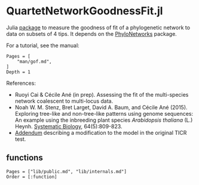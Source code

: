 # QuartetNetworkGoodnessFit.jl


Julia
[package](https://github.com/cecileane/QuartetNetworkGoodnessFit.jl)
to measure the goodness of fit
of a phylogenetic network to data on subsets of 4 tips.
It depends on the [PhyloNetworks](https://github.com/crsl4/PhyloNetworks.jl)
package.

For a tutorial, see the manual:

```@contents
Pages = [
    "man/gof.md",
]
Depth = 1
```

References:

- Ruoyi Cai & Cécile Ané (in prep).
  Assessing the fit of the multi-species network coalescent to multi-locus data.
- Noah W. M. Stenz, Bret Larget, David A. Baum, and Cécile Ané (2015).
  Exploring tree-like and non-tree-like patterns using genome sequences:
  An example using the inbreeding plant species *Arabidopsis thaliana* (L.) Heynh. [Systematic Biology](https://doi.org/10.1093/sysbio/syv039), 64(5):809-823.
- [Addendum](http://www.stat.wisc.edu/~ane/publis/2015Stenz_TICR_addendum.pdf)
  describing a modification to the model in the original TICR test.

## functions

```@index
Pages = ["lib/public.md", "lib/internals.md"]
Order = [:function]
```
